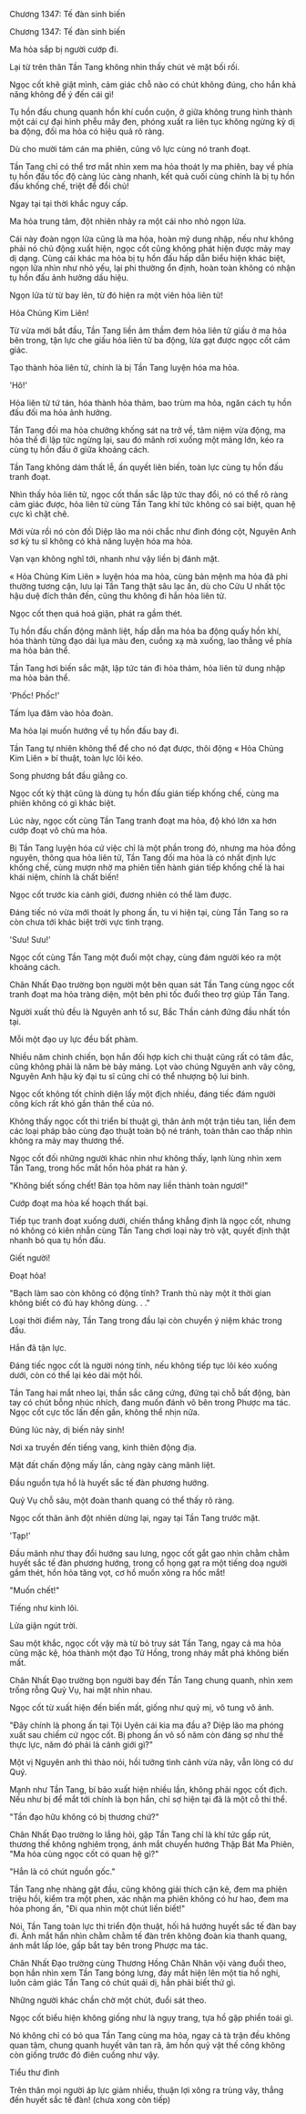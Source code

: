 




Chương 1347: Tế đàn sinh biến


Chương 1347: Tế đàn sinh biến

Ma hỏa sắp bị người cướp đi.

Lại từ trên thân Tần Tang không nhìn thấy chút vẻ mặt bối rối.

Ngọc cốt khẽ giật mình, cảm giác chỗ nào có chút không đúng, cho hắn khả năng không để ý đến cái gì!

Tụ hồn đấu chung quanh hồn khí cuồn cuộn, ở giữa không trung hình thành một cái cự đại hình phễu mây đen, phóng xuất ra liên tục không ngừng kỳ dị ba động, đối ma hỏa có hiệu quả rõ ràng.

Dù cho mười tám cán ma phiên, cũng vô lực cùng nó tranh đoạt.

Tần Tang chỉ có thể trơ mắt nhìn xem ma hỏa thoát ly ma phiên, bay về phía tụ hồn đấu tốc độ càng lúc càng nhanh, kết quả cuối cùng chính là bị tụ hồn đấu khống chế, triệt để đổi chủ!

Ngay tại tại thời khắc nguy cấp.

Ma hỏa trung tâm, đột nhiên nhảy ra một cái nho nhỏ ngọn lửa.

Cái này đoàn ngọn lửa cũng là ma hỏa, hoàn mỹ dung nhập, nếu như không phải nó chủ động xuất hiện, ngọc cốt cũng không phát hiện được mảy may dị dạng. Cùng cái khác ma hỏa bị tụ hồn đấu hấp dẫn biểu hiện khác biệt, ngọn lửa nhìn như nhỏ yếu, lại phi thường ổn định, hoàn toàn không có nhận tụ hồn đấu ảnh hưởng dấu hiệu.

Ngọn lửa từ từ bay lên, từ đó hiện ra một viên hỏa liên tử!

Hỏa Chủng Kim Liên!

Từ vừa mới bắt đầu, Tần Tang liền âm thầm đem hỏa liên tử giấu ở ma hỏa bên trong, tận lực che giấu hỏa liên tử ba động, lừa gạt được ngọc cốt cảm giác.

Tạo thành hỏa liên tử, chính là bị Tần Tang luyện hóa ma hỏa.

'Hô!'

Hỏa liên tử tứ tán, hóa thành hỏa thảm, bao trùm ma hỏa, ngăn cách tụ hồn đấu đối ma hỏa ảnh hưởng.

Tần Tang đối ma hỏa chưởng khống sát na trở về, tâm niệm vừa động, ma hỏa thế đi lập tức ngừng lại, sau đó mãnh rơi xuống một mảng lớn, kéo ra cùng tụ hồn đấu ở giữa khoảng cách.

Tần Tang không dám thất lễ, ấn quyết liên biến, toàn lực cùng tụ hồn đấu tranh đoạt.

Nhìn thấy hỏa liên tử, ngọc cốt thần sắc lập tức thay đổi, nó có thể rõ ràng cảm giác được, hỏa liên tử cùng Tần Tang khí tức không có sai biệt, quan hệ cực kì chặt chẽ.

Mới vừa rồi nó còn đối Diệp lão ma nói chắc như đinh đóng cột, Nguyên Anh sơ kỳ tu sĩ không có khả năng luyện hóa ma hỏa.

Vạn vạn không nghĩ tới, nhanh như vậy liền bị đánh mặt.

« Hỏa Chủng Kim Liên » luyện hóa ma hỏa, cùng bản mệnh ma hỏa đã phi thường tương cận, lưu lại Tần Tang thật sâu lạc ấn, dù cho Cửu U nhất tộc hậu duệ đích thân đến, cũng thu không đi hắn hỏa liên tử.

Ngọc cốt thẹn quá hoá giận, phát ra gầm thét.

Tụ hồn đấu chấn động mãnh liệt, hấp dẫn ma hỏa ba động quấy hồn khí, hóa thành từng đạo dải lụa màu đen, cuồng xạ mà xuống, lao thẳng về phía ma hỏa bản thể.

Tần Tang hơi biến sắc mặt, lập tức tán đi hỏa thảm, hỏa liên tử dung nhập ma hỏa bản thể.

'Phốc! Phốc!'

Tấm lụa đâm vào hỏa đoàn.

Ma hỏa lại muốn hướng về tụ hồn đấu bay đi.

Tần Tang tự nhiên không thể để cho nó đạt được, thôi động « Hỏa Chủng Kim Liên » bí thuật, toàn lực lôi kéo.

Song phương bắt đầu giằng co.

Ngọc cốt kỳ thật cũng là dùng tụ hồn đấu gián tiếp khống chế, cùng ma phiên không có gì khác biệt.

Lúc này, ngọc cốt cùng Tần Tang tranh đoạt ma hỏa, độ khó lớn xa hơn cướp đoạt vô chủ ma hỏa.

Bị Tần Tang luyện hóa cứ việc chỉ là một phần trong đó, nhưng ma hỏa đồng nguyên, thông qua hỏa liên tử, Tần Tang đối ma hỏa là có nhất định lực khống chế, cùng mượn nhờ ma phiên tiến hành gián tiếp khống chế là hai khái niệm, chính là chất biến!

Ngọc cốt trước kia cảnh giới, đương nhiên có thể làm được.

Đáng tiếc nó vừa mới thoát ly phong ấn, tu vi hiện tại, cùng Tần Tang so ra còn chưa tới khác biệt trời vực tình trạng.

'Sưu! Sưu!'

Ngọc cốt cùng Tần Tang một đuổi một chạy, cùng đám người kéo ra một khoảng cách.

Chân Nhất Đạo trường bọn người một bên quan sát Tần Tang cùng ngọc cốt tranh đoạt ma hỏa tràng diện, một bên phi tốc đuổi theo trợ giúp Tần Tang.

Người xuất thủ đều là Nguyên anh tổ sư, Bắc Thần cảnh đứng đầu nhất tồn tại.

Mỗi một đạo uy lực đều bất phàm.

Nhiều năm chinh chiến, bọn hắn đối hợp kích chi thuật cũng rất có tâm đắc, cũng không phải là năm bè bảy mảng. Lọt vào chúng Nguyên anh vây công, Nguyên Anh hậu kỳ đại tu sĩ cũng chỉ có thể nhượng bộ lui binh.

Ngọc cốt không tốt chính diện lấy một địch nhiều, đáng tiếc đám người công kích rất khó gần thân thể của nó.

Không thấy ngọc cốt thi triển bí thuật gì, thân ảnh một trận tiêu tan, liền đem các loại pháp bảo cùng đạo thuật toàn bộ né tránh, toàn thân cao thấp nhìn không ra mảy may thương thế.

Ngọc cốt đối những người khác nhìn như không thấy, lạnh lùng nhìn xem Tần Tang, trong hốc mắt hồn hỏa phát ra hàn ý.

"Không biết sống chết! Bản tọa hôm nay liền thành toàn ngươi!"

Cướp đoạt ma hỏa kế hoạch thất bại.

Tiếp tục tranh đoạt xuống dưới, chiến thắng khẳng định là ngọc cốt, nhưng nó không có kiên nhẫn cùng Tần Tang chơi loại này trò vặt, quyết định thật nhanh bỏ qua tụ hồn đấu.

Giết người!

Đoạt hỏa!

"Bạch làm sao còn không có động tĩnh? Tranh thủ này một ít thời gian không biết có đủ hay không dùng. . ."

Loại thời điểm này, Tần Tang trong đầu lại còn chuyển ý niệm khác trong đầu.

Hắn đã tận lực.

Đáng tiếc ngọc cốt là người nóng tính, nếu không tiếp tục lôi kéo xuống dưới, còn có thể lại kéo dài một hồi.

Tần Tang hai mắt nheo lại, thần sắc căng cứng, đứng tại chỗ bất động, bàn tay có chút bỗng nhúc nhích, đang muốn đánh võ bên trong Phược ma tác. Ngọc cốt cực tốc lấn đến gần, không thể nhịn nữa.

Đúng lúc này, dị biến nảy sinh!

Nơi xa truyền đến tiếng vang, kinh thiên động địa.

Mặt đất chấn động mấy lần, càng ngày càng mãnh liệt.

Đầu nguồn tựa hồ là huyết sắc tế đàn phương hướng.

Quỷ Vụ chỗ sâu, một đoàn thanh quang có thể thấy rõ ràng.

Ngọc cốt thân ảnh đột nhiên dừng lại, ngay tại Tần Tang trước mặt.

'Tạp!'

Đầu mãnh như thay đổi hướng sau lưng, ngọc cốt gắt gao nhìn chằm chằm huyết sắc tế đàn phương hướng, trong cổ họng gạt ra một tiếng doạ người gầm thét, hồn hỏa tăng vọt, cơ hồ muốn xông ra hốc mắt!

"Muốn chết!"

Tiếng như kinh lôi.

Lửa giận ngút trời.

Sau một khắc, ngọc cốt vậy mà từ bỏ truy sát Tần Tang, ngay cả ma hỏa cũng mặc kệ, hóa thành một đạo Tử Hồng, trong nháy mắt phá không biến mất.

Chân Nhất Đạo trường bọn người bay đến Tần Tang chung quanh, nhìn xem trống rỗng Quỷ Vụ, hai mặt nhìn nhau.

Ngọc cốt từ xuất hiện đến biến mất, giống như quỷ mị, vô tung vô ảnh.

"Đây chính là phong ấn tại Tội Uyên cái kia ma đầu a? Diệp lão ma phóng xuất sau chiếm cứ ngọc cốt. Bị phong ấn vô số năm còn đáng sợ như thế thực lực, năm đó phải là cảnh giới gì?"

Một vị Nguyên anh thì thào nói, hồi tưởng tình cảnh vừa nãy, vẫn lòng có dư Quý.

Mạnh như Tần Tang, bí bảo xuất hiện nhiều lần, không phải ngọc cốt địch. Nếu như bị để mắt tới chính là bọn hắn, chỉ sợ hiện tại đã là một cỗ thi thể.

"Tần đạo hữu không có bị thương chứ?"

Chân Nhất Đạo trường lo lắng hỏi, gặp Tần Tang chỉ là khí tức gấp rút, thương thế không nghiêm trọng, ánh mắt chuyển hướng Thập Bát Ma Phiên, "Ma hỏa cùng ngọc cốt có quan hệ gì?"

"Hẳn là có chút nguồn gốc."

Tần Tang nhẹ nhàng gật đầu, cũng không giải thích cặn kẽ, đem ma phiên triệu hồi, kiểm tra một phen, xác nhận ma phiên không có hư hao, đem ma hỏa phong ấn, "Đi qua nhìn một chút liền biết!"

Nói, Tần Tang toàn lực thi triển độn thuật, hối hả hướng huyết sắc tế đàn bay đi. Ánh mắt hắn nhìn chằm chằm tế đàn trên không đoàn kia thanh quang, ánh mắt lấp lóe, gấp bắt tay bên trong Phược ma tác.

Chân Nhất Đạo trường cùng Thương Hồng Chân Nhân vội vàng đuổi theo, bọn hắn nhìn xem Tần Tang bóng lưng, đáy mắt hiện lên một tia hồ nghi, luôn cảm giác Tần Tang có chút quái dị, hẳn phải biết thứ gì.

Những người khác chần chờ một chút, đuổi sát theo.

Ngọc cốt biểu hiện không giống như là ngụy trang, tựa hồ gặp phiền toái gì.

Nó không chỉ có bỏ qua Tần Tang cùng ma hỏa, ngay cả tà trận đều không quan tâm, chung quanh huyết vân tan rã, âm hồn quỷ vật thế công không còn giống trước đó điên cuồng như vậy.

Tiểu thư đình

Trên thân mọi người áp lực giảm nhiều, thuận lợi xông ra trùng vây, thẳng đến huyết sắc tế đàn! (chưa xong còn tiếp)




